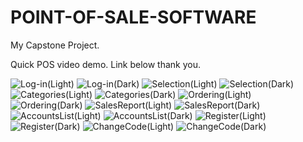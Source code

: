 # POINT-OF-SALE-SOFTWARE
My Capstone Project.

Quick POS video demo. Link below thank you.




![Log-in(Light)](https://user-images.githubusercontent.com/82028712/113693912-b4dbd780-9701-11eb-995a-8f1505160b0d.png)
![Log-in(Dark)](https://user-images.githubusercontent.com/82028712/113693919-b73e3180-9701-11eb-95ec-7ce2970db544.png)
![Selection(Light)](https://user-images.githubusercontent.com/82028712/113693942-bf966c80-9701-11eb-9614-f9980d342727.png)
![Selection(Dark)](https://user-images.githubusercontent.com/82028712/113693946-c1603000-9701-11eb-9cb5-3228bc4093f3.png)
![Categories(Light)](https://user-images.githubusercontent.com/82028712/113694129-f10f3800-9701-11eb-8040-14a6cc2b6880.png)
![Categories(Dark)](https://user-images.githubusercontent.com/82028712/113694150-f66c8280-9701-11eb-8a44-90e4cef29af2.png)
![Ordering(Light)](https://user-images.githubusercontent.com/82028712/113693984-cc1ac500-9701-11eb-92fc-cd57c99be8fb.png)
![Ordering(Dark)](https://user-images.githubusercontent.com/82028712/113693992-ce7d1f00-9701-11eb-8118-83fa63b6e311.png)
![SalesReport(Light)](https://user-images.githubusercontent.com/82028712/113694010-d2a93c80-9701-11eb-89b2-7a8828070116.png)
![SalesReport(Dark)](https://user-images.githubusercontent.com/82028712/113694038-d76df080-9701-11eb-9b0f-387df28deade.png)
![AccountsList(Light)](https://user-images.githubusercontent.com/82028712/113694082-e2288580-9701-11eb-8ac0-b7e0f89ca5ef.png)
![AccountsList(Dark)](https://user-images.githubusercontent.com/82028712/113694086-e5237600-9701-11eb-912b-e0e152e1f3af.png)
![Register(Light)](https://user-images.githubusercontent.com/82028712/113694302-24ea5d80-9702-11eb-9fda-9ec0c87f438a.png)
![Register(Dark)](https://user-images.githubusercontent.com/82028712/113694308-274cb780-9702-11eb-9e96-ca58617cb8db.png)
![ChangeCode(Light)](https://user-images.githubusercontent.com/82028712/113694214-0be1ac80-9702-11eb-8411-3e41c057af65.png)
![ChangeCode(Dark)](https://user-images.githubusercontent.com/82028712/113694268-1b60f580-9702-11eb-84c8-7f2bba611d91.png)
